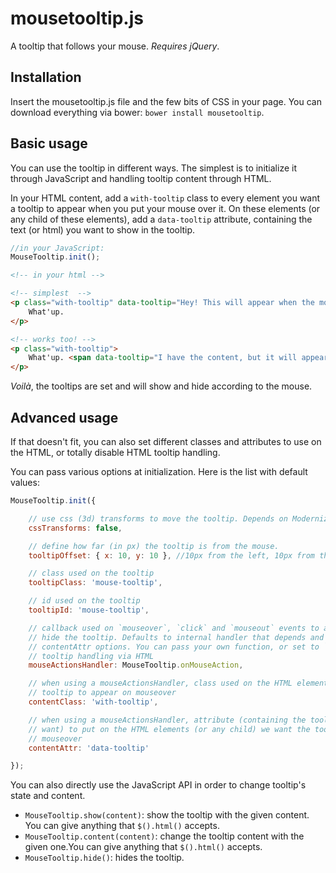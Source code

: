 # mousetooltip.js

A tooltip that follows your mouse. *Requires jQuery*.

## Installation

Insert the mousetooltip.js file and the few bits of CSS in your page. You can download everything via bower: `bower install mousetooltip`.

## Basic usage

You can use the tooltip in different ways. The simplest is to initialize it through JavaScript and handling tooltip content through HTML.

In your HTML content, add a `with-tooltip` class to every element you want a tooltip to appear when you put your mouse over it. On these elements (or any child of these elements), add a `data-tooltip` attribute, containing the text (or html) you want to show in the tooltip.

```js
//in your JavaScript:
MouseTooltip.init();
```

```html
<!-- in your html -->

<!-- simplest  -->
<p class="with-tooltip" data-tooltip="Hey! This will appear when the mouse is over me.">
    What'up.
</p>

<!-- works too! -->
<p class="with-tooltip">
    What'up. <span data-tooltip="I have the content, but it will appear when the mouse is over the whole paragraph, since it has the with-tooltip class and I don't.">And stuff.</span>
</p>
```

*Voilà*, the tooltips are set and will show and hide according to the mouse.

## Advanced usage

If that doesn't fit, you can also set different classes and attributes to use on the HTML, or totally disable HTML tooltip handling.

You can pass various options at initialization. Here is the list with default values:

```js
MouseTooltip.init({

    // use css (3d) transforms to move the tooltip. Depends on Modernizr.
    cssTransforms: false,

    // define how far (in px) the tooltip is from the mouse.
    tooltipOffset: { x: 10, y: 10 }, //10px from the left, 10px from the top

    // class used on the tooltip
    tooltipClass: 'mouse-tooltip',

    // id used on the tooltip
    tooltipId: 'mouse-tooltip',

    // callback used on `mouseover`, `click` and `mouseout` events to automatically show/
    // hide the tooltip. Defaults to internal handler that depends and contentClass and
    // contentAttr options. You can pass your own function, or set to `false` to disable
    // tooltip handling via HTML
    mouseActionsHandler: MouseTooltip.onMouseAction,

    // when using a mouseActionsHandler, class used on the HTML elements we want the
    // tooltip to appear on mouseover
    contentClass: 'with-tooltip',

    // when using a mouseActionsHandler, attribute (containing the tooltip content we
    // want) to put on the HTML elements (or any child) we want the tooltip to appear on
    // mouseover
    contentAttr: 'data-tooltip'

});
```

You can also directly use the JavaScript API in order to change tooltip's state and content.

* `MouseTooltip.show(content)`: show the tooltip with the given content. You can give anything that `$().html()` accepts.
* `MouseTooltip.content(content)`: change the tooltip content with the given one.You can give anything that `$().html()` accepts.
* `MouseTooltip.hide()`: hides the tooltip.